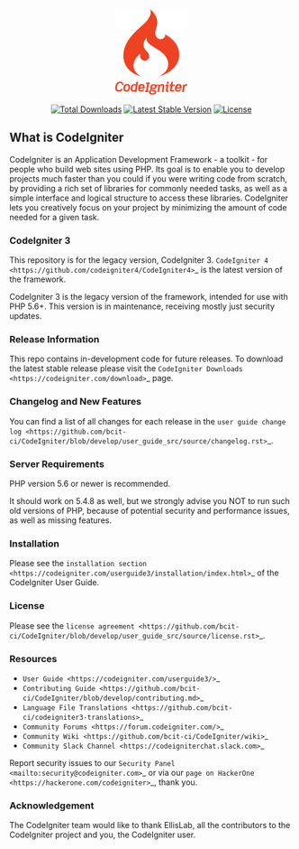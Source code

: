 <p align="center"><img src="/art/logo.png" alt="Logo CodeIgniter3 Auth"></p>

<p align="center">
    <a href="https://packagist.org/packages/iescarro/codeigniter3-auth"><img src="https://img.shields.io/packagist/dt/iescarro/codeigniter3-auth" alt="Total Downloads"></a>
    <a href="https://packagist.org/packages/iescarro/codeigniter3-auth"><img src="https://img.shields.io/packagist/v/iescarro/codeigniter3-auth" alt="Latest Stable Version"></a>
    <a href="https://packagist.org/packages/iescarro/codeigniter3-auth"><img src="https://img.shields.io/packagist/l/iescarro/codeigniter3-auth" alt="License"></a>
</p>

## What is CodeIgniter

CodeIgniter is an Application Development Framework - a toolkit - for people
who build web sites using PHP. Its goal is to enable you to develop projects
much faster than you could if you were writing code from scratch, by providing
a rich set of libraries for commonly needed tasks, as well as a simple
interface and logical structure to access these libraries. CodeIgniter lets
you creatively focus on your project by minimizing the amount of code needed
for a given task.

### CodeIgniter 3

This repository is for the legacy version, CodeIgniter 3.
`CodeIgniter 4 <https://github.com/codeigniter4/CodeIgniter4>`_ is the latest
version of the framework.

CodeIgniter 3 is the legacy version of the framework, intended for use with PHP
5.6+. This version is in maintenance, receiving mostly just security updates.

### Release Information

This repo contains in-development code for future releases. To download the
latest stable release please visit the `CodeIgniter Downloads
<https://codeigniter.com/download>`_ page.

### Changelog and New Features

You can find a list of all changes for each release in the `user
guide change log <https://github.com/bcit-ci/CodeIgniter/blob/develop/user_guide_src/source/changelog.rst>`_.

### Server Requirements

PHP version 5.6 or newer is recommended.

It should work on 5.4.8 as well, but we strongly advise you NOT to run
such old versions of PHP, because of potential security and performance
issues, as well as missing features.

### Installation

Please see the `installation section <https://codeigniter.com/userguide3/installation/index.html>`_
of the CodeIgniter User Guide.

### License

Please see the `license
agreement <https://github.com/bcit-ci/CodeIgniter/blob/develop/user_guide_src/source/license.rst>`_.

### Resources

-  `User Guide <https://codeigniter.com/userguide3/>`_
-  `Contributing Guide <https://github.com/bcit-ci/CodeIgniter/blob/develop/contributing.md>`_
-  `Language File Translations <https://github.com/bcit-ci/codeigniter3-translations>`_
-  `Community Forums <https://forum.codeigniter.com/>`_
-  `Community Wiki <https://github.com/bcit-ci/CodeIgniter/wiki>`_
-  `Community Slack Channel <https://codeigniterchat.slack.com>`_

Report security issues to our `Security Panel <mailto:security@codeigniter.com>`_
or via our `page on HackerOne <https://hackerone.com/codeigniter>`_, thank you.

### Acknowledgement

The CodeIgniter team would like to thank EllisLab, all the
contributors to the CodeIgniter project and you, the CodeIgniter user.
